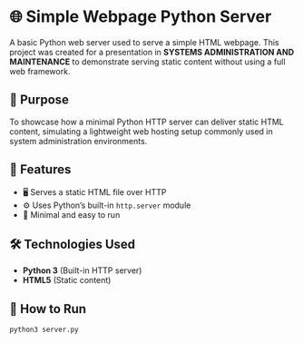 # 🌐 Simple Webpage Python Server

A basic Python web server used to serve a simple HTML webpage. This project was created for a presentation in **SYSTEMS ADMINISTRATION AND MAINTENANCE** to demonstrate serving static content without using a full web framework.

## 🎯 Purpose

To showcase how a minimal Python HTTP server can deliver static HTML content, simulating a lightweight web hosting setup commonly used in system administration environments.

## 📌 Features

- 🖥️ Serves a static HTML file over HTTP
- ⚙️ Uses Python’s built-in `http.server` module
- 🧪 Minimal and easy to run

## 🛠️ Technologies Used

- **Python 3** (Built-in HTTP server)
- **HTML5** (Static content)

## 🚀 How to Run

```bash
python3 server.py
```
